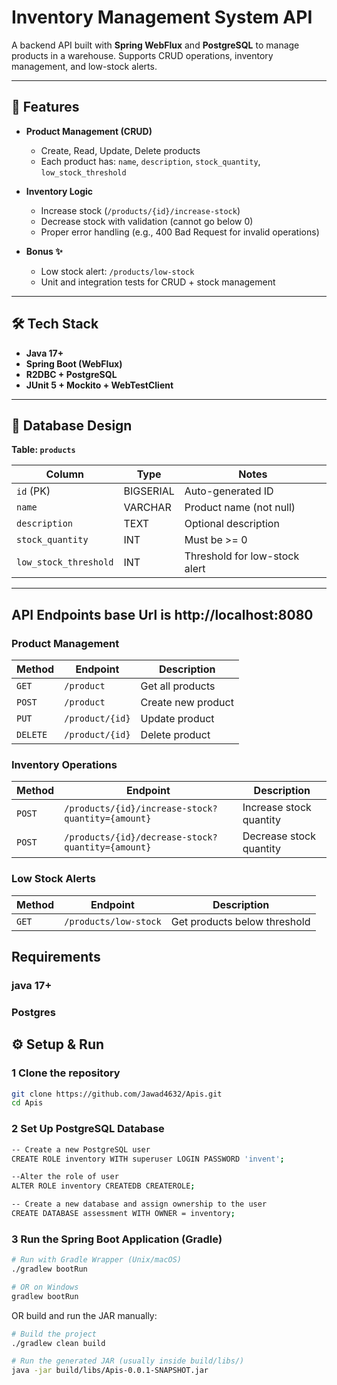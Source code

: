 #  Inventory Management System API

A backend API built with **Spring WebFlux** and **PostgreSQL** to manage products in a warehouse. 
Supports CRUD operations, inventory management, and low-stock alerts.

---

## 🚀 Features

- **Product Management (CRUD)**
   - Create, Read, Update, Delete products
  - Each product has: `name`, `description`, `stock_quantity`, `low_stock_threshold`

- **Inventory Logic**
   - Increase stock (`/products/{id}/increase-stock`)
  - Decrease stock with validation (cannot go below 0)
  - Proper error handling (e.g., 400 Bad Request for invalid operations)

- **Bonus ✨**
   - Low stock alert: `/products/low-stock`
   - Unit and integration tests for CRUD + stock management

---

## 🛠 Tech Stack

- **Java 17+**
- **Spring Boot (WebFlux)**
- **R2DBC + PostgreSQL**
- **JUnit 5 + Mockito + WebTestClient**

---

## 📂 Database Design

**Table: `products`**

| Column                | Type        | Notes                         |
|-----------------------|-------------|--------------------------------|
| `id` (PK)             | BIGSERIAL   | Auto-generated ID             |
| `name`                | VARCHAR     | Product name (not null)       |
| `description`         | TEXT        | Optional description          |
| `stock_quantity`      | INT         | Must be >= 0                  |
| `low_stock_threshold` | INT         | Threshold for low-stock alert |

---
## API Endpoints base Url is http://localhost:8080

### Product Management

| Method | Endpoint | Description |
|--------|----------|-------------|
| `GET` | `/product` | Get all products |
| `POST` | `/product` | Create new product |
| `PUT` | `/product/{id}` | Update product |
| `DELETE` | `/product/{id}` | Delete product |

### Inventory Operations

| Method | Endpoint | Description |
|--------|----------|-------------|
| `POST` | `/products/{id}/increase-stock?quantity={amount}` | Increase stock quantity |
| `POST` | `/products/{id}/decrease-stock?quantity={amount}` | Decrease stock quantity |

### Low Stock Alerts

| Method | Endpoint | Description |
|--------|----------|-------------|
| `GET` | `/products/low-stock` | Get products below threshold |

## Requirements
### java 17+
### Postgres

## ⚙️ Setup & Run

### 1️ Clone the repository
```bash
git clone https://github.com/Jawad4632/Apis.git
cd Apis
```
### 2️ Set Up PostgreSQL Database
```bash
-- Create a new PostgreSQL user
CREATE ROLE inventory WITH superuser LOGIN PASSWORD 'invent';

--Alter the role of user
ALTER ROLE inventory CREATEDB CREATEROLE;

-- Create a new database and assign ownership to the user
CREATE DATABASE assessment WITH OWNER = inventory;
```
### 3️ Run the Spring Boot Application (Gradle)
```bash
# Run with Gradle Wrapper (Unix/macOS)
./gradlew bootRun

# OR on Windows
gradlew bootRun

```
OR build and run the JAR manually:
```bash
# Build the project
./gradlew clean build

# Run the generated JAR (usually inside build/libs/)
java -jar build/libs/Apis-0.0.1-SNAPSHOT.jar
```
